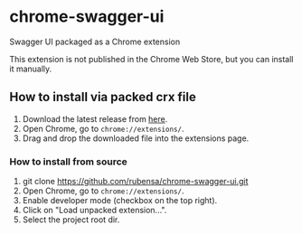 # chrome-swagger-ui

Swagger UI packaged as a Chrome extension

This extension is not published in the Chrome Web Store, but you can install it manually.

## How to install via packed crx file

1. Download the latest release from [here](https://github.com/rubensa/chrome-swagger-ui/releases).
2. Open Chrome, go to `chrome://extensions/`.
3. Drag and drop the downloaded file into the extensions page.

### How to install from source

1. git clone https://github.com/rubensa/chrome-swagger-ui.git
2. Open Chrome, go to `chrome://extensions/`.
3. Enable developer mode (checkbox on the top right).
4. Click on "Load unpacked extension...".
5. Select the project root dir.
